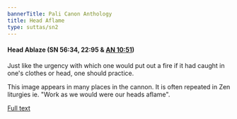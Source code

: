 ```yaml
---
bannerTitle: Pali Canon Anthology
title: Head Aflame
type: suttas/sn2
---
```


#### Head Ablaze (SN 56:34, 22:95 & [AN 10:51](https://www.dhammatalks.org/suttas/AN/AN10_51.html))

Just like the urgency with which one would put out a fire if it had caught in one's clothes or head, one should practice.

This image appears in many places in the cannon. It is often repeated in Zen liturgies ie. "Work as we would were our heads aflame".

[Full text](https://www.dhammatalks.org/suttas/SN/SN22_95.html)

